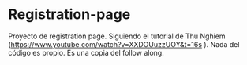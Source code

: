 # Registration-page
Proyecto de registration page.
Siguiendo el tutorial de Thu Nghiem (https://www.youtube.com/watch?v=XXDOUuzzUOY&t=16s ). 
Nada del código es propio. Es una copia del follow along.
